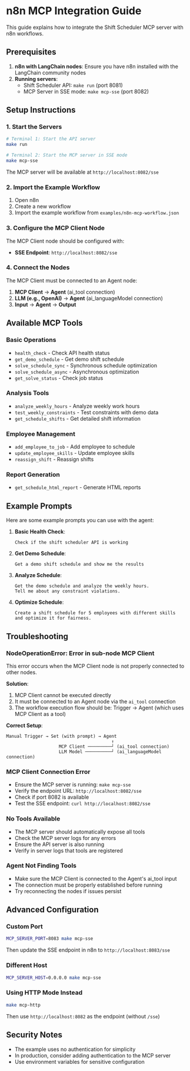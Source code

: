 # n8n MCP Integration Guide

This guide explains how to integrate the Shift Scheduler MCP server with n8n workflows.

## Prerequisites

1. **n8n with LangChain nodes**: Ensure you have n8n installed with the LangChain community nodes
2. **Running servers**:
   - Shift Scheduler API: `make run` (port 8081)
   - MCP Server in SSE mode: `make mcp-sse` (port 8082)

## Setup Instructions

### 1. Start the Servers

```bash
# Terminal 1: Start the API server
make run

# Terminal 2: Start the MCP server in SSE mode
make mcp-sse
```

The MCP server will be available at `http://localhost:8082/sse`

### 2. Import the Example Workflow

1. Open n8n
2. Create a new workflow
3. Import the example workflow from `examples/n8n-mcp-workflow.json`

### 3. Configure the MCP Client Node

The MCP Client node should be configured with:
- **SSE Endpoint**: `http://localhost:8082/sse`

### 4. Connect the Nodes

The MCP Client must be connected to an Agent node:
1. **MCP Client** → **Agent** (ai_tool connection)
2. **LLM (e.g., OpenAI)** → **Agent** (ai_languageModel connection)
3. **Input** → **Agent** → **Output**

## Available MCP Tools

### Basic Operations
- `health_check` - Check API health status
- `get_demo_schedule` - Get demo shift schedule
- `solve_schedule_sync` - Synchronous schedule optimization
- `solve_schedule_async` - Asynchronous optimization
- `get_solve_status` - Check job status

### Analysis Tools
- `analyze_weekly_hours` - Analyze weekly work hours
- `test_weekly_constraints` - Test constraints with demo data
- `get_schedule_shifts` - Get detailed shift information

### Employee Management
- `add_employee_to_job` - Add employee to schedule
- `update_employee_skills` - Update employee skills
- `reassign_shift` - Reassign shifts

### Report Generation
- `get_schedule_html_report` - Generate HTML reports

## Example Prompts

Here are some example prompts you can use with the agent:

1. **Basic Health Check**:
   ```
   Check if the shift scheduler API is working
   ```

2. **Get Demo Schedule**:
   ```
   Get a demo shift schedule and show me the results
   ```

3. **Analyze Schedule**:
   ```
   Get the demo schedule and analyze the weekly hours. 
   Tell me about any constraint violations.
   ```

4. **Optimize Schedule**:
   ```
   Create a shift schedule for 5 employees with different skills 
   and optimize it for fairness.
   ```

## Troubleshooting

### NodeOperationError: Error in sub-node MCP Client
This error occurs when the MCP Client node is not properly connected to other nodes.

**Solution**:
1. MCP Client cannot be executed directly
2. It must be connected to an Agent node via the `ai_tool` connection
3. The workflow execution flow should be: Trigger → Agent (which uses MCP Client as a tool)

**Correct Setup**:
```
Manual Trigger → Set (with prompt) → Agent
                                        ↑
                    MCP Client ─────────┘ (ai_tool connection)
                    LLM Model ──────────┘ (ai_languageModel connection)
```

### MCP Client Connection Error
- Ensure the MCP server is running: `make mcp-sse`
- Verify the endpoint URL: `http://localhost:8082/sse`
- Check if port 8082 is available
- Test the SSE endpoint: `curl http://localhost:8082/sse`

### No Tools Available
- The MCP server should automatically expose all tools
- Check the MCP server logs for any errors
- Ensure the API server is also running
- Verify in server logs that tools are registered

### Agent Not Finding Tools
- Make sure the MCP Client is connected to the Agent's ai_tool input
- The connection must be properly established before running
- Try reconnecting the nodes if issues persist

## Advanced Configuration

### Custom Port
```bash
MCP_SERVER_PORT=8083 make mcp-sse
```
Then update the SSE endpoint in n8n to `http://localhost:8083/sse`

### Different Host
```bash
MCP_SERVER_HOST=0.0.0.0 make mcp-sse
```

### Using HTTP Mode Instead
```bash
make mcp-http
```
Then use `http://localhost:8082` as the endpoint (without `/sse`)

## Security Notes

- The example uses no authentication for simplicity
- In production, consider adding authentication to the MCP server
- Use environment variables for sensitive configuration